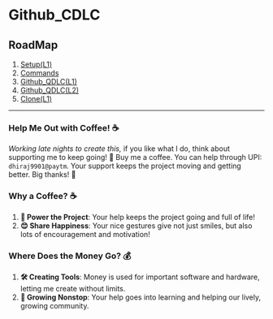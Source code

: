 # Github_CDLC
## RoadMap
1. [Setup(L1)](Setup(L1).md)
2. [Commands](Commands/Commands(L1).md)
3. [Github_QDLC(L1)](Github_QDLC(L1).md)
4. [Github_QDLC(L2)](Github_QDLC(L2).md)
5. [Clone(L1)](Clone(L1).md)

---

### Help Me Out with Coffee! ☕

_Working late nights to create this,_ if you like what I do, think about supporting me to keep going! 🚀 Buy me a coffee. 
You can help through UPI: `dhiraj9901@paytm`. Your support keeps the project moving and getting better. Big thanks! 🙏

### Why a Coffee? ☕

1. **🚀 Power the Project**: Your help keeps the project going and full of life!
2. **😊 Share Happiness**: Your nice gestures give not just smiles, but also lots of encouragement and motivation!

### Where Does the Money Go? 💰

1. **🛠️ Creating Tools**: Money is used for important software and hardware, letting me create without limits.
2. **🌱 Growing Nonstop**: Your help goes into learning and helping our lively, growing community.

